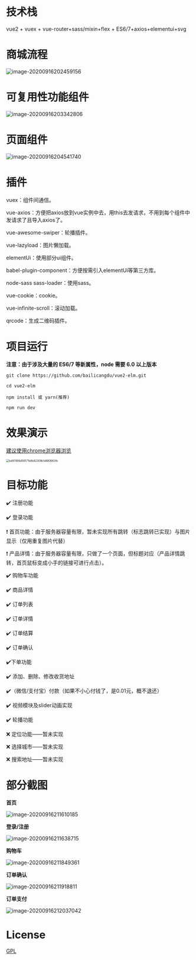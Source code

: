# 技术栈

vue2 + vuex + vue-router+sass/mixin+flex \+ ES6/7+axios+elementui+svg



# 商城流程

![image-20200916202459156](https://cdn.jsdelivr.net/gh/6xiaoDi/blogpic/images/20200903_01/20200916202459.png)



# 可复用性功能组件

![image-20200916203342806](https://cdn.jsdelivr.net/gh/6xiaoDi/blogpic/images/20200903_01/20200916203343.png)



# 页面组件

![image-20200916204541740](https://cdn.jsdelivr.net/gh/6xiaoDi/blogpic/images/20200903_01/20200916204541.png)



# 插件

vuex：组件间通信。

vue-axios：方便把axios放到vue实例中去，用this去发请求，不用到每个组件中发请求了且导入axios了。

vue-awesome-swiper：轮播插件。

vue-lazyload：图片懒加载。

elementUi：使用部分ui组件。

 babel-plugin-component：方便按需引入elementUi等第三方库。

node-sass sass-loader：使用sass。

vue-cookie：cookie。

vue-infinite-scroll：滚动加载。

qrcode：生成二维码插件。



# 项目运行

**注意：由于涉及大量的 ES6/7 等新属性，node 需要 6.0 以上版本**

```
git clone https://github.com/bailicangdu/vue2-elm.git  

cd vue2-elm

npm install 或 yarn(推荐)

npm run dev
```



# 效果演示

[建议使用chrome浏览器浏览](http://www.linyousishu.cn)

<img src="https://cdn.jsdelivr.net/gh/6xiaoDi/blogpic/images/20200903_01/20200916205709.png" alt="bd97466d58571b8b82309b1d880663fb" style="zoom:50%;" />



# 目标功能

:heavy_check_mark: 注册功能

:heavy_check_mark: 登录功能

:heavy_exclamation_mark: 首页功能：由于服务器容量有限，暂未实现所有跳转（标志跳转已实现）与图片显示（仅用重复图片代替）

:heavy_exclamation_mark: 产品详情：由于服务器容量有限，只做了一个页面，但标题对应（产品详情跳转，首页鼠标变成小手的链接可进行点击）。

:heavy_check_mark: 购物车功能

:heavy_check_mark: 商品详情

:heavy_check_mark: 订单列表

:heavy_check_mark: 订单详情 

:heavy_check_mark: 订单结算

:heavy_check_mark: 订单确认

 :heavy_check_mark:下单功能

:heavy_check_mark: 添加、删除、修改收货地址

:heavy_check_mark:（微信/支付宝）付款（如果不小心付钱了，是0.01元，概不退还）

:heavy_check_mark: 视频模块及slider动画实现

:heavy_check_mark: 轮播功能

:x: 定位功能——暂未实现

:x: 选择城市——暂未实现

:x: 搜索地址——暂未实现

# 部分截图

**首页**

![image-20200916211610185](https://cdn.jsdelivr.net/gh/6xiaoDi/blogpic/images/20200903_01/20200916211610.png)

**登录/注册**

![image-20200916211638715](https://cdn.jsdelivr.net/gh/6xiaoDi/blogpic/images/20200903_01/20200916211757.png)

**购物车**

![image-20200916211849361](https://cdn.jsdelivr.net/gh/6xiaoDi/blogpic/images/20200903_01/20200916211850.png)

**订单确认**

![image-20200916211918811](https://cdn.jsdelivr.net/gh/6xiaoDi/blogpic/images/20200903_01/20200916211919.png)

**订单支付**

![image-20200916212037042](https://cdn.jsdelivr.net/gh/6xiaoDi/blogpic/images/20200903_01/20200916212037.png)

# License

[GPL](https://github.com/bailicangdu/vue2-elm/blob/master/COPYING)